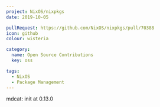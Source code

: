 ```yaml
---
project: NixOS/nixpkgs
date: 2019-10-05

pullRequest: https://github.com/NixOS/nixpkgs/pull/70388
icon: github
colour: wisteria

category:
  name: Open Source Contributions
  key: oss

tags:
  - NixOS
  - Package Management
---
```

mdcat: init at 0.13.0
